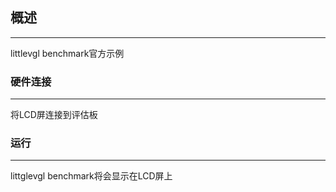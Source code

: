 ## 概述
***
littlevgl benchmark官方示例

### 硬件连接
***
将LCD屏连接到评估板

### 运行
***
littglevgl benchmark将会显示在LCD屏上
